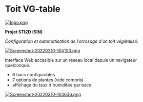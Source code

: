 # Toit VG-table
[![logo.png](https://i.postimg.cc/1RLW3ms7/logo.png)](https://sean-64.github.io/toit-VG-table/)


**Projet STI2D (SIN)**

*Configuration et automatisation de l'arrosage d'un toit végétalisé.*

[![Screenshot-20220310-104103.png](https://i.postimg.cc/8zTxTpbQ/Screenshot-20220310-104103.png)](https://i.postimg.cc/8zTxTpbQ/Screenshot-20220310-104103.png)

Interface Web accesible sur un réseau local depuis un navigateur quelconque.
- 6 bacs configurables 
- 7 options de plantes (vide compris)
- affichage du taux d'humiditée par bacs

[![Screenshot-20220310-104636.png](https://i.postimg.cc/QtpMKgHn/Screenshot-20220310-104636.png)](https://i.postimg.cc/QtpMKgHn/Screenshot-20220310-104636.png)
